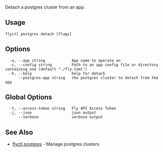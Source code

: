 Detach a postgres cluster from an app.

## Usage

~~~
flyctl postgres detach [flags]
~~~

## Options

~~~
  -a, --app string            App name to operate on
  -c, --config string         Path to an app config file or directory containing one (default "./fly.toml")
  -h, --help                  help for detach
      --postgres-app string   the postgres cluster to detach from the app
~~~

## Global Options

~~~
  -t, --access-token string   Fly API Access Token
  -j, --json                  json output
      --verbose               verbose output
~~~

## See Also

* [flyctl postgres](/docs/flyctl/postgres/)	 - Manage postgres clusters

